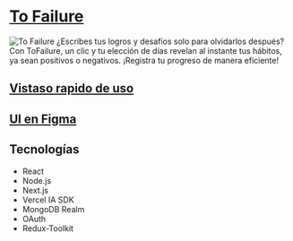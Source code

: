 # [To Failure](https://tofailure.vercel.app)

![To Failure](https://res.cloudinary.com/dabwdkdys/image/upload/v1699986089/large_ni5yrn.png)
¿Escribes tus logros y desafíos solo para olvidarlos después? Con ToFailure, un clic y tu elección de días revelan al instante tus hábitos, ya sean positivos o negativos. ¡Registra tu progreso de manera eficiente!

## [Vistaso rapido de uso](https://res.cloudinary.com/dabwdkdys/video/upload/v1700337597/tofailiure_puo9kp.mp4)

## [UI en Figma](https://www.figma.com/file/03lkjAPRnNl5zlChSb2amq/ToFailure?type=design&t=N8pgZwpoSTB7MWwE-6)

## Tecnologías

- React
- Node.js
- Next.js
- Vercel IA SDK
- MongoDB Realm
- OAuth
- Redux-Toolkit
